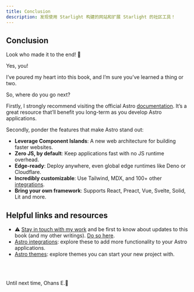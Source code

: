 ```yaml
---
title: Conclusion
description: 发现使用 Starlight 构建的网站和扩展 Starlight 的社区工具！
---
```


## Conclusion

Look who made it to the end! 🚀

Yes, you!

I’ve poured my heart into this book, and I’m sure you’ve learned a thing or two.

So, where do you go next?

Firstly, I strongly recommend visiting the official Astro [documentation](https://astro.build/). It’s a great resource that’ll benefit you long-term as you develop Astro applications.

Secondly, ponder the features that make Astro stand out:

- **Leverage Component Islands**: A new web architecture for building faster websites.
- **Zero JS, by default**: Keep applications fast with no JS runtime overhead.
- **Edge-ready**: Deploy anywhere, even global edge runtimes like Deno or Cloudflare.
- **Incredibly customizable**: Use Tailwind, MDX, and 100+ other [integrations](https://astro.build/integrations/).
- **Bring your own framework**: Supports React, Preact, Vue, Svelte, Solid, Lit and more.

## Helpful links and resources

- ⚠️ [Stay in touch with my work](https://www.ohansemmanuel.com/newsletter) and be first to know about updates to this book (and my other writings). [Do so here](https://www.ohansemmanuel.com/newsletter).
- [Astro integrations](https://astro.build/integrations/): explore these to add more functionality to your Astro applications.
- [Astro themes](https://astro.build/themes): explore themes you can start your new project with.

<br />
<br />

Until next time,
Ohans E.🥂
